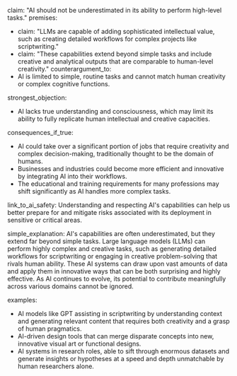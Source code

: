 claim: "AI should not be underestimated in its ability to perform high-level tasks."
premises:
  - claim: "LLMs are capable of adding sophisticated intellectual value, such as creating detailed workflows for complex projects like scriptwriting."
  - claim: "These capabilities extend beyond simple tasks and include creative and analytical outputs that are comparable to human-level creativity."
counterargument_to:
  - AI is limited to simple, routine tasks and cannot match human creativity or complex cognitive functions.

strongest_objection:
  - AI lacks true understanding and consciousness, which may limit its ability to fully replicate human intellectual and creative capacities.

consequences_if_true:
  - AI could take over a significant portion of jobs that require creativity and complex decision-making, traditionally thought to be the domain of humans.
  - Businesses and industries could become more efficient and innovative by integrating AI into their workflows.
  - The educational and training requirements for many professions may shift significantly as AI handles more complex tasks.

link_to_ai_safety: Understanding and respecting AI's capabilities can help us better prepare for and mitigate risks associated with its deployment in sensitive or critical areas.

simple_explanation:
  AI's capabilities are often underestimated, but they extend far beyond simple tasks. Large language models (LLMs) can perform highly complex and creative tasks, such as generating detailed workflows for scriptwriting or engaging in creative problem-solving that rivals human ability. These AI systems can draw upon vast amounts of data and apply them in innovative ways that can be both surprising and highly effective. As AI continues to evolve, its potential to contribute meaningfully across various domains cannot be ignored.

examples:
  - AI models like GPT assisting in scriptwriting by understanding context and generating relevant content that requires both creativity and a grasp of human pragmatics.
  - AI-driven design tools that can merge disparate concepts into new, innovative visual art or functional designs.
  - AI systems in research roles, able to sift through enormous datasets and generate insights or hypotheses at a speed and depth unmatchable by human researchers alone.